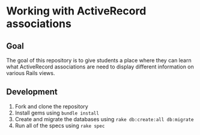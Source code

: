 # Working with ActiveRecord associations

## Goal

The goal of this repository is to give students a place where they can learn what
ActiveRecord associations are need to display different information on various
Rails views.

## Development

1. Fork and clone the repository
1. Install gems using `bundle install`
1. Create and migrate the databases using `rake db:create:all db:migrate`
1. Run all of the specs using `rake spec`